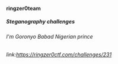 #### ringzer0team
##### Steganography challenges
###### I'm Goronyo Babad Nigerian prince
###### link:https://ringzer0ctf.com/challenges/231
